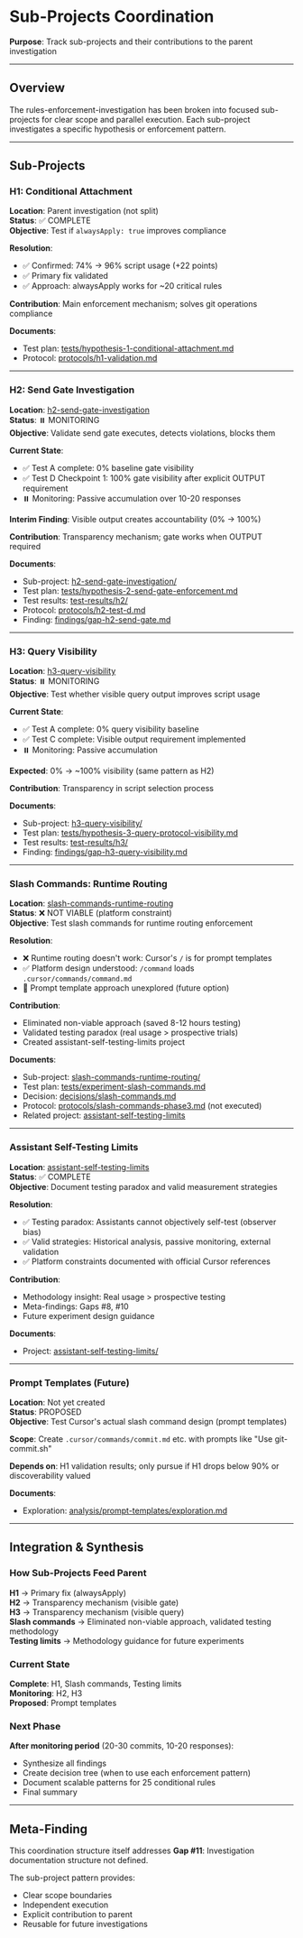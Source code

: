 # Sub-Projects Coordination

**Purpose**: Track sub-projects and their contributions to the parent investigation

---

## Overview

The rules-enforcement-investigation has been broken into focused sub-projects for clear scope and parallel execution. Each sub-project investigates a specific hypothesis or enforcement pattern.

---

## Sub-Projects

### H1: Conditional Attachment

**Location**: Parent investigation (not split)  
**Status**: ✅ COMPLETE  
**Objective**: Test if `alwaysApply: true` improves compliance

**Resolution**:

- ✅ Confirmed: 74% → 96% script usage (+22 points)
- ✅ Primary fix validated
- ✅ Approach: alwaysApply works for ~20 critical rules

**Contribution**: Main enforcement mechanism; solves git operations compliance

**Documents**:

- Test plan: [tests/hypothesis-1-conditional-attachment.md](tests/hypothesis-1-conditional-attachment.md)
- Protocol: [protocols/h1-validation.md](protocols/h1-validation.md)

---

### H2: Send Gate Investigation

**Location**: [h2-send-gate-investigation](../../h2-send-gate-investigation/)  
**Status**: ⏸️ MONITORING  
**Objective**: Validate send gate executes, detects violations, blocks them

**Current State**:

- ✅ Test A complete: 0% baseline gate visibility
- ✅ Test D Checkpoint 1: 100% gate visibility after explicit OUTPUT requirement
- ⏸️ Monitoring: Passive accumulation over 10-20 responses

**Interim Finding**: Visible output creates accountability (0% → 100%)

**Contribution**: Transparency mechanism; gate works when OUTPUT required

**Documents**:

- Sub-project: [h2-send-gate-investigation/](../../h2-send-gate-investigation/)
- Test plan: [tests/hypothesis-2-send-gate-enforcement.md](tests/hypothesis-2-send-gate-enforcement.md)
- Test results: [test-results/h2/](test-results/h2/)
- Protocol: [protocols/h2-test-d.md](protocols/h2-test-d.md)
- Finding: [findings/gap-h2-send-gate.md](findings/gap-h2-send-gate.md)

---

### H3: Query Visibility

**Location**: [h3-query-visibility](../../h3-query-visibility/)  
**Status**: ⏸️ MONITORING  
**Objective**: Test whether visible query output improves script usage

**Current State**:

- ✅ Test A complete: 0% query visibility baseline
- ✅ Test C complete: Visible output requirement implemented
- ⏸️ Monitoring: Passive accumulation

**Expected**: 0% → ~100% visibility (same pattern as H2)

**Contribution**: Transparency in script selection process

**Documents**:

- Sub-project: [h3-query-visibility/](../../h3-query-visibility/)
- Test plan: [tests/hypothesis-3-query-protocol-visibility.md](tests/hypothesis-3-query-protocol-visibility.md)
- Test results: [test-results/h3/](test-results/h3/)
- Finding: [findings/gap-h3-query-visibility.md](findings/gap-h3-query-visibility.md)

---

### Slash Commands: Runtime Routing

**Location**: [slash-commands-runtime-routing](../../slash-commands-runtime-routing/)  
**Status**: ❌ NOT VIABLE (platform constraint)  
**Objective**: Test slash commands for runtime routing enforcement

**Resolution**:

- ❌ Runtime routing doesn't work: Cursor's `/` is for prompt templates
- ✅ Platform design understood: `/command` loads `.cursor/commands/command.md`
- 📝 Prompt template approach unexplored (future option)

**Contribution**:

- Eliminated non-viable approach (saved 8-12 hours testing)
- Validated testing paradox (real usage > prospective trials)
- Created assistant-self-testing-limits project

**Documents**:

- Sub-project: [slash-commands-runtime-routing/](../../slash-commands-runtime-routing/)
- Test plan: [tests/experiment-slash-commands.md](tests/experiment-slash-commands.md)
- Decision: [decisions/slash-commands.md](decisions/slash-commands.md)
- Protocol: [protocols/slash-commands-phase3.md](protocols/slash-commands-phase3.md) (not executed)
- Related project: [assistant-self-testing-limits](../../assistant-self-testing-limits/)

---

### Assistant Self-Testing Limits

**Location**: [assistant-self-testing-limits](../../assistant-self-testing-limits/)  
**Status**: ✅ COMPLETE  
**Objective**: Document testing paradox and valid measurement strategies

**Resolution**:

- ✅ Testing paradox: Assistants cannot objectively self-test (observer bias)
- ✅ Valid strategies: Historical analysis, passive monitoring, external validation
- ✅ Platform constraints documented with official Cursor references

**Contribution**:

- Methodology insight: Real usage > prospective testing
- Meta-findings: Gaps #8, #10
- Future experiment design guidance

**Documents**:

- Project: [assistant-self-testing-limits/](../../assistant-self-testing-limits/)

---

### Prompt Templates (Future)

**Location**: Not yet created  
**Status**: PROPOSED  
**Objective**: Test Cursor's actual slash command design (prompt templates)

**Scope**: Create `.cursor/commands/commit.md` etc. with prompts like "Use git-commit.sh"

**Depends on**: H1 validation results; only pursue if H1 drops below 90% or discoverability valued

**Documents**:

- Exploration: [analysis/prompt-templates/exploration.md](analysis/prompt-templates/exploration.md)

---

## Integration & Synthesis

### How Sub-Projects Feed Parent

**H1** → Primary fix (alwaysApply)  
**H2** → Transparency mechanism (visible gate)  
**H3** → Transparency mechanism (visible query)  
**Slash commands** → Eliminated non-viable approach, validated testing methodology  
**Testing limits** → Methodology guidance for future experiments

### Current State

**Complete**: H1, Slash commands, Testing limits  
**Monitoring**: H2, H3  
**Proposed**: Prompt templates

### Next Phase

**After monitoring period** (20-30 commits, 10-20 responses):

- Synthesize all findings
- Create decision tree (when to use each enforcement pattern)
- Document scalable patterns for 25 conditional rules
- Final summary

---

## Meta-Finding

This coordination structure itself addresses **Gap #11**: Investigation documentation structure not defined.

The sub-project pattern provides:

- Clear scope boundaries
- Independent execution
- Explicit contribution to parent
- Reusable for future investigations
